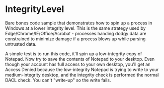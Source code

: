 # IntegrityLevel

Bare bones code sample that demonstrates how to spin up a process in Windows at a lower integrity level. This is the same strategy used by Edge/Chrome/IE/Office/Acrobat - processes handing dodgy data are constrained to minimize damage if a process blows up while parsing untrusted data. 

A simple test is to run this code, it'll spin up a low-integrity copy of Notepad. Now try to save the contents of Notepad to your desktop. Even though your account has full access to your own desktop, you'll get an Access Denied because the low-integrity Notepad is trying to write to your medium-integrity desktop, and the integrity check is performed the normal DACL check. You can't "write-up" so the write fails.

